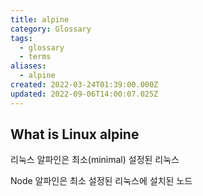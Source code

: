 ```yaml
---
title: alpine
category: Glossary
tags:
  - glossary
  - terms
aliases:
  - alpine
created: 2022-03-24T01:39:00.000Z
updated: 2022-09-06T14:00:07.025Z
---
```


## What is Linux alpine

리눅스 알파인은 최소(minimal) 설정된 리눅스

Node 알파인은 최소 설정된 리눅스에 설치된 노드
